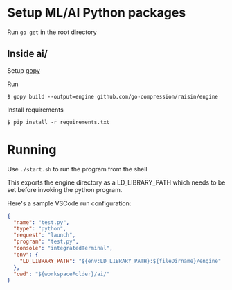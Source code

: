 # Setup ML/AI Python packages

Run `go get` in the root directory

## Inside ai/

Setup [gopy](https://github.com/go-python/gopy#installation)

Run

`$ gopy build --output=engine github.com/go-compression/raisin/engine`

Install requirements

`$ pip install -r requirements.txt`

# Running

Use `./start.sh` to run the program from the shell

This exports the engine directory as a LD_LIBRARY_PATH which needs to be set before invoking the python program.

Here's a sample VSCode run configuration:

```json
{
  "name": "test.py",
  "type": "python",
  "request": "launch",
  "program": "test.py",
  "console": "integratedTerminal",
  "env": {
    "LD_LIBRARY_PATH": "${env:LD_LIBRARY_PATH}:${fileDirname}/engine"
  },
  "cwd": "${workspaceFolder}/ai/"
}
```
